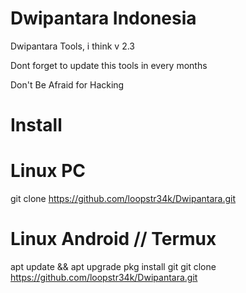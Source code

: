 #  Dwipantara Indonesia
Dwipantara Tools, i think v 2.3

Dont forget to update this tools in every months

Don't Be Afraid for Hacking


# Install


# Linux PC
  git clone https://github.com/loopstr34k/Dwipantara.git
  
# Linux Android // Termux

  apt update && apt upgrade
  pkg install git
  git clone https://github.com/loopstr34k/Dwipantara.git
